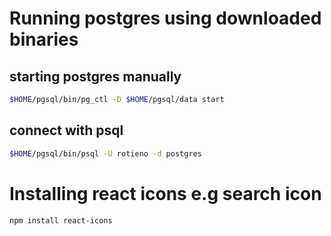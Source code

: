 # Running postgres using downloaded binaries

## starting postgres manually
```bash
$HOME/pgsql/bin/pg_ctl -D $HOME/pgsql/data start
```

## connect with psql
```bash
$HOME/pgsql/bin/psql -U rotieno -d postgres
```

# Installing react icons e.g search icon
```bash
npm install react-icons
```